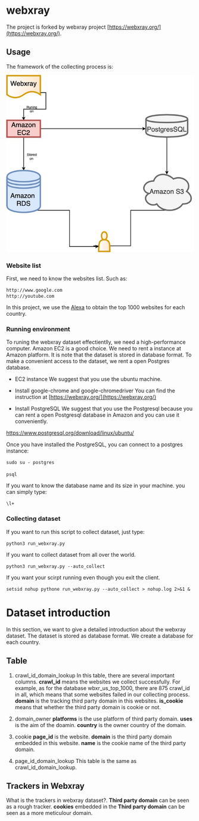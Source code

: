<!--
 * @Author: your name
 * @Date: 2021-03-29 20:14:44
 * @LastEditTime: 2021-06-08 11:21:12
 * @LastEditors: Please set LastEditors
 * @Description: In User Settings Edit
 * @FilePath: /webXray/README.md
-->
# webxray


The project is forked by webxray project [https://webxray.org/](https://webxray.org/).

## Usage

The framework of the collecting process is:

![](./fig/collect_data.jpg)

### Website list
First, we need to know the websites list. Such as:

```
http://www.google.com
http://youtube.com
```
In this project, we use the [Alexa](https://www.alexa.com/topsites) to obtain the top 1000 websites for each country.

### Running environment

To runing the webxray dataset effectientlly, we need a high-performance computer. Amazon EC2 is a good choice. We need to rent a instance at Amazon platform. It is note that the dataset is stored in database format. To make a convenient access to the dataset, we rent a open Postgres database. 

- EC2 instance
We suggest that you use the ubuntu machine.

- Install google-chrome and google-chromedriver
You can find the instruction at [https://webxray.org/](https://webxray.org/)

- Install PostgreSQL
We suggest that you use the Postgresql because you can rent a open Postgresql database in Amazon and you can use it conveniently.

https://www.postgresql.org/download/linux/ubuntu/

Once you have installed the PostgreSQL, you can connect to a postgres instance:

```
sudo su - postgres

psql 
```

If you want to know the database name and its size in your machine. you can simply type:

```
\l+
```

### Collecting dataset
If you want to run this script to collect dataset, just type:

```
python3 run_webxray.py
```

If you want to collect dataset from all over the world. 

```
python3 run_webxray.py --auto_collect
```

If you want your scirpt running even though you exit the client.

```
setsid nohup pythone run_webxray.py --auto_collect > nohup.log 2>&1 &
```

# Dataset introduction

In this section, we want to give a detailed introduction about the webxray dataset. The dataset is stored as database format. We create a database for each country.

## Table

1. crawl_id_domain_lookup
In this table, there are several important columns. **crawl_id** means the websites we collect successfully. For example, as for the database wbxr_us_top_1000, there are 875 crawl_id in all, which means that some websites failed in our collecting process. **domain** is the tracking third party domain in this websites. **is_cookie** means that whether the third party domain is cookie or not.

2. domain_owner
**platforms** is the use platform of third party domain. **uses** is the aim of the doamin. **country** is the owner country of the domain.

3. cookie 
**page_id** is the website. **domain** is the third party domain embedded in this website. **name** is the cookie name of the third party domain.

4. page_id_domain_lookup
This table is the same as crawl_id_domain_lookup.

## Trackers in Webxray

What is the trackers in webxray dataset?. **Third party domain** can be seen as a rough tracker. **cookies** embedded in the **Third party domain** can be seen as a more meticulour domain.





